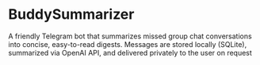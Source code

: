 # BuddySummarizer
A friendly Telegram bot that summarizes missed group chat conversations into concise, easy-to-read digests. Messages are stored locally (SQLite), summarized via OpenAI API, and delivered privately to the user on request
